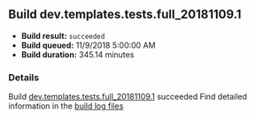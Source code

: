 ## Build dev.templates.tests.full_20181109.1
- **Build result:** `succeeded`
- **Build queued:** 11/9/2018 5:00:00 AM
- **Build duration:** 345.14 minutes
### Details
Build [dev.templates.tests.full_20181109.1](https://winappstudio.visualstudio.com/web/build.aspx?pcguid=a4ef43be-68ce-4195-a619-079b4d9834c2&builduri=vstfs%3a%2f%2f%2fBuild%2fBuild%2f26552) succeeded
Find detailed information in the [build log files](https://uwpctdiags.blob.core.windows.net/buildlogs/dev.templates.tests.full_20181109.1_logs.zip)
